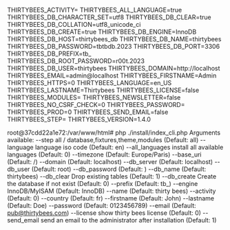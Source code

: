 THIRTYBEES_ACTIVITY=
THIRTYBEES_ALL_LANGUAGE=true
THIRTYBEES_DB_CHARACTER_SET=utf8
THIRTYBEES_DB_CLEAR=true
THIRTYBEES_DB_COLLATION=utf8_unicode_ci
THIRTYBEES_DB_CREATE=true
THIRTYBEES_DB_ENGINE=InnoDB
THIRTYBEES_DB_HOST=thirtybees_db
THIRTYBEES_DB_NAME=thirtybees
THIRTYBEES_DB_PASSWORD=tbtbdb.2023
THIRTYBEES_DB_PORT=3306
THIRTYBEES_DB_PREFIX=tb_
THIRTYBEES_DB_ROOT_PASSWORD=r00t.2023
THIRTYBEES_DB_USER=thirtybees
THIRTYBEES_DOMAIN=http://localhost
THIRTYBEES_EMAIL=admin@localhost
THIRTYBEES_FIRSTNAME=Admin
THIRTYBEES_HTTPS=0
THIRTYBEES_LANGUAGE=en_US
THIRTYBEES_LASTNAME=Thirtybees
THIRTYBEES_LICENSE=false
THIRTYBEES_MODULES=
THIRTYBEES_NEWSLETTER=false
THIRTYBEES_NO_CSRF_CHECK=0
THIRTYBEES_PASSWORD=
THIRTYBEES_PROD=0
THIRTYBEES_SEND_EMAIL=false
THIRTYBEES_STEP=
THIRTYBEES_VERSION=1.4.0


root@37cdd22a1e72:/var/www/html# php ./install/index_cli.php 
Arguments available:
--step  all / database,fixtures,theme,modules   (Default: all)
--language      language iso code       (Default: en)
--all_languages install all available languages (Default: 0)
--timezone              (Default: Europe/Paris)
--base_uri              (Default: /)
--domain                (Default: localhost)
--db_server             (Default: localhost)
--db_user               (Default: root)
--db_password           (Default: )
--db_name               (Default: thirtybees)
--db_clear      Drop existing tables    (Default: 1)
--db_create     Create the database if not exist        (Default: 0)
--prefix                (Default: tb_)
--engine        InnoDB/MyISAM   (Default: InnoDB)
--name          (Default: thirty bees)
--activity              (Default: 0)
--country               (Default: fr)
--firstname             (Default: John)
--lastname              (Default: Doe)
--password              (Default: 0123456789)
--email         (Default: pub@thirtybees.com)
--license       show thirty bees license        (Default: 0)
--send_email    send an email to the administrator after installation   (Default: 1)


